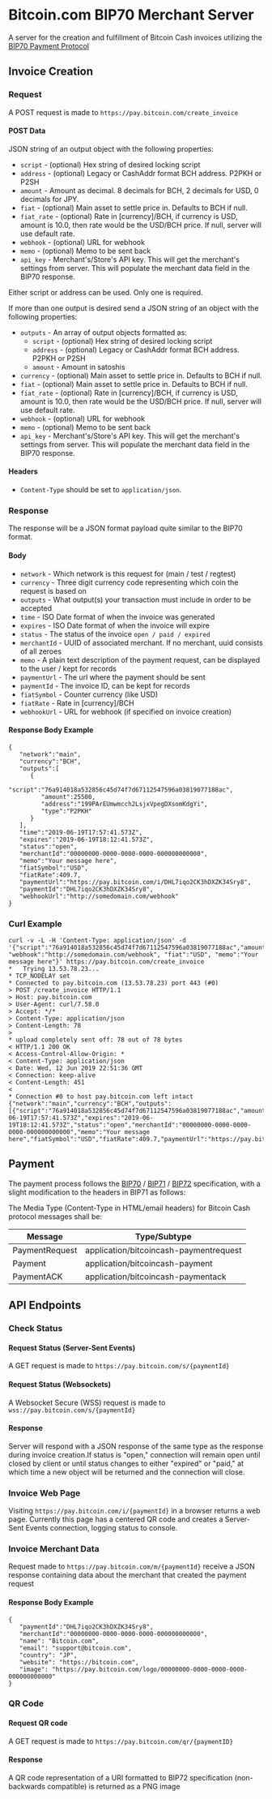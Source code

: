 # Bitcoin.com BIP70 Merchant Server

A server for the creation and fulfillment of Bitcoin Cash invoices utilizing the [BIP70 Payment Protocol](https://github.com/bitcoin/bips/blob/master/bip-0070.mediawiki)

## Invoice Creation

### Request

A POST request is made to `https://pay.bitcoin.com/create_invoice`

#### POST Data
JSON string of an output object with the following properties:
* `script` - (optional) Hex string of desired locking script
* `address` - (optional) Legacy or CashAddr format BCH address. P2PKH or P2SH
* `amount` - Amount as decimal. 8 decimals for BCH, 2 decimals for USD, 0 decimals for JPY.
* `fiat` - (optional) Main asset to settle price in. Defaults to BCH if null.
* `fiat_rate` - (optional) Rate in [currency]/BCH, if currency is USD, amount is 10.0, then rate would be the USD/BCH price. If null, server will use default rate.
* `webhook` - (optional) URL for webhook
* `memo` - (optional) Memo to be sent back
* `api_key` - Merchant's/Store's API key. This will get the merchant's settings from server. This will populate the merchant data field in the BIP70 response.

Either script or address can be used. Only one is required.

If more than one output is desired send a JSON string of an object with the following properties:
* `outputs` - An array of output objects formatted as:
    * `script` - (optional) Hex string of desired locking script
    * `address` - (optional) Legacy or CashAddr format BCH address. P2PKH or P2SH
    * `amount` - Amount in satoshis
* `currency` - (optional) Main asset to settle price in. Defaults to BCH if null.
* `fiat` - (optional) Main asset to settle price in. Defaults to BCH if null.
* `fiat_rate` - (optional) Rate in [currency]/BCH, if currency is USD, amount is 10.0, then rate would be the USD/BCH price. If null, server will use default rate.
* `webhook` - (optional) URL for webhook
* `memo` - (optional) Memo to be sent back
* `api_key` - Merchant's/Store's API key. This will get the merchant's settings from server. This will populate the merchant data field in the BIP70 response.

#### Headers

* `Content-Type` should be set to `application/json`.

### Response
The response will be a JSON format payload quite similar to the BIP70 format.

#### Body
* `network` - Which network is this request for (main / test / regtest)
* `currency` - Three digit currency code representing which coin the request is based on
* `outputs` - What output(s) your transaction must include in order to be accepted
* `time` - ISO Date format of when the invoice was generated
* `expires` - ISO Date format of when the invoice will expire
* `status` - The status of the invoice `open / paid / expired`
* `merchantId` - UUID of associated merchant. If no merchant, uuid consists of all zeroes
* `memo` - A plain text description of the payment request, can be displayed to the user / kept for records
* `paymentUrl` - The url where the payment should be sent
* `paymentId` - The invoice ID, can be kept for records
* `fiatSymbol` - Counter currency (like USD)
* `fiatRate` - Rate in [currency]/BCH
* `webhookUrl` - URL for webhook (if specified on invoice creation)

#### Response Body Example
```
{
   "network":"main",
   "currency":"BCH",
   "outputs":[
      {
         "script":"76a914018a532856c45d74f7d67112547596a03819077188ac",
         "amount":25500,
         "address":"199PArEUmwmcch2LsjxVpegDXsomKdgYi",
         "type":"P2PKH"
      }
   ],
   "time":"2019-06-19T17:57:41.573Z",
   "expires":"2019-06-19T18:12:41.573Z",
   "status":"open",
   "merchantId":"00000000-0000-0000-0000-000000000000",
   "memo":"Your message here",
   "fiatSymbol":"USD",
   "fiatRate":409.7,
   "paymentUrl":"https://pay.bitcoin.com/i/DHL7iqo2CK3hDXZK34Sry8",
   "paymentId":"DHL7iqo2CK3hDXZK34Sry8",
   "webhookUrl":"http://somedomain.com/webhook"
}
```

### Curl Example
```
curl -v -L -H 'Content-Type: application/json' -d '{"script":"76a914018a532856c45d74f7d67112547596a03819077188ac","amount":25500, "webhook":"http://somedomain.com/webhook", "fiat":"USD", "memo":"Your message here"}' https://pay.bitcoin.com/create_invoice
*   Trying 13.53.78.23...
* TCP_NODELAY set
* Connected to pay.bitcoin.com (13.53.78.23) port 443 (#0)
> POST /create_invoice HTTP/1.1
> Host: pay.bitcoin.com
> User-Agent: curl/7.58.0
> Accept: */*
> Content-Type: application/json
> Content-Length: 78
>
* upload completely sent off: 78 out of 78 bytes
< HTTP/1.1 200 OK
< Access-Control-Allow-Origin: *
< Content-Type: application/json
< Date: Wed, 12 Jun 2019 22:51:36 GMT
< Connection: keep-alive
< Content-Length: 451
<
* Connection #0 to host pay.bitcoin.com left intact
{"network":"main","currency":"BCH","outputs":[{"script":"76a914018a532856c45d74f7d67112547596a03819077188ac","amount":25500,"address":"199PArEUmwmcch2LsjxVpegDXsomKdgYi","type":"P2PKH"}],"time":"2019-06-19T17:57:41.573Z","expires":"2019-06-19T18:12:41.573Z","status":"open","merchantId":"00000000-0000-0000-0000-000000000000","memo":"Your message here","fiatSymbol":"USD","fiatRate":409.7,"paymentUrl":"https://pay.bitcoin.com/i/DHL7iqo2CK3hDXZK34Sry8","paymentId":"DHL7iqo2CK3hDXZK34Sry8","webhookUrl":"http://somedomain.com/webhook"}% 
```

## Payment

The payment process follows the [BIP70](https://github.com/bitcoin/bips/blob/master/bip-0070.mediawiki) / [BIP71](https://github.com/bitcoin/bips/blob/master/bip-0071.mediawiki) / [BIP72](https://github.com/bitcoin/bips/blob/master/bip-0072.mediawiki) specification, with a slight modification to the headers in BIP71 as follows:

The Media Type (Content-Type in HTML/email headers) for Bitcoin Cash
protocol messages shall be:


| Message | Type/Subtype |
| --- | --- |
| PaymentRequest | application/bitcoincash-paymentrequest |
| Payment | application/bitcoincash-payment |
| PaymentACK | application/bitcoincash-paymentack |


## API Endpoints

### Check Status

#### Request Status (Server-Sent Events)

A GET request is made to `https://pay.bitcoin.com/s/{paymentId}`

#### Request Status (Websockets)

A Websocket Secure (WSS) request is made to `wss://pay.bitcoin.com/s/{paymentId}`

#### Response

Server will respond with a JSON response of the same type as the response during invoice creation.If status is "open," connection will remain open until closed by client or until status changes to either "expired" or "paid," at which time a new object will be returned and the connection will close.

### Invoice Web Page

Visiting `https://pay.bitcoin.com/i/{paymentId}` in a browser returns a web page. Currently this page has a centered QR code and creates a Server-Sent Events connection, logging status to console.

### Invoice Merchant Data

Request made to `https://pay.bitcoin.com/m/{paymentId}` receive a JSON response containing data about the merchant that created the payment request

#### Response Body Example
```
{
   "paymentId":"DHL7iqo2CK3hDXZK34Sry8",
   "merchantId":"00000000-0000-0000-0000-000000000000",
   "name": "Bitcoin.com",
   "email": "support@bitcoin.com",
   "country": "JP",
   "website": "https://bitcoin.com",
   "image": "https://pay.bitcoin.com/logo/00000000-0000-0000-0000-000000000000"
}
```

### QR Code

#### Request QR code

A GET request is made to `https://pay.bitcoin.com/qr/{paymentID}`

#### Response

A QR code representation of a URI formatted to BIP72 specification (non-backwards compatible) is returned as a PNG image
